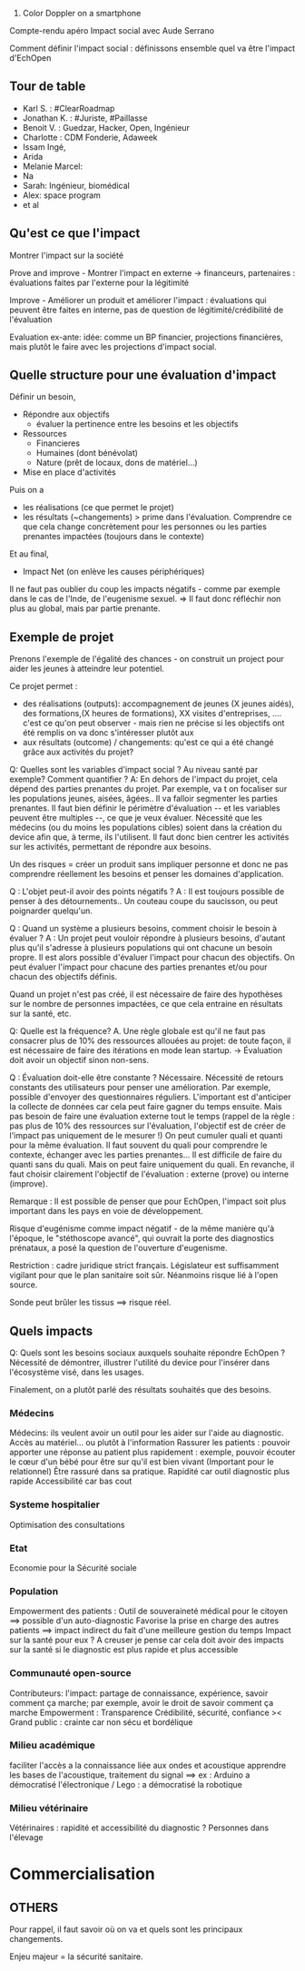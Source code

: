 1.  Color Doppler on a smartphone

Compte-rendu apéro Impact social avec Aude Serrano

Comment définir l'impact social : définissons ensemble quel va être
l'impact d'EchOpen

Tour de table
-------------

-   Karl S. : \#ClearRoadmap
-   Jonathan K. : \#Juriste, \#Paillasse
-   Benoit V. : Guedzar, Hacker, Open, Ingénieur
-   Charlotte : CDM Fonderie, Adaweek
-   Issam Ingé,
-   Arida
-   Melanie Marcel:
-   Na
-   Sarah: Ingénieur, biomédical
-   Alex: space program
-   et al

Qu'est ce que l'impact
----------------------

Montrer l'impact sur la société

Prove and improve - Montrer l'impact en externe -&gt; financeurs,
partenaires : évaluations faites par l'externe pour la légitimité

Improve - Améliorer un produit et améliorer l'impact : évaluations qui
peuvent être faites en interne, pas de question de
légitimité/crédibilité de l'évaluation

Evaluation ex-ante: idée: comme un BP financier, projections
financières, mais plutôt le faire avec les projections d'impact social.

Quelle structure pour une évaluation d'impact
---------------------------------------------

Définir un besoin,

-   Répondre aux objectifs
    -   évaluer la pertinence entre les besoins et les objectifs
-   Ressources
    -   Financieres
    -   Humaines (dont bénévolat)
    -   Nature (prêt de locaux, dons de matériel...)
-   Mise en place d'activités

Puis on a

-   les réalisations (ce que permet le projet)
-   les résultats (\~changements) &gt; prime dans l'évaluation.
    Comprendre ce que cela change concrètement pour les personnes ou les
    parties prenantes impactées (toujours dans le contexte)

Et au final,

-   Impact Net (on enlève les causes périphériques)

Il ne faut pas oublier du coup les impacts négatifs - comme par exemple
dans le cas de l'Inde, de l'eugenisme sexuel. =&gt; Il faut donc
réfléchir non plus au global, mais par partie prenante.

Exemple de projet
-----------------

Prenons l'exemple de l'égalité des chances - on construit un project
pour aider les jeunes à atteindre leur potentiel.

Ce projet permet :

-   des réalisations (outputs): accompagnement de jeunes (X jeunes
    aidés), des formations,(X heures de formations), XX visites
    d'entreprises, .... c'est ce qu'on peut observer - mais rien ne
    précise si les objectifs ont été remplis on va donc s'intéresser
    plutôt aux
-   aux résultats (outcome) / changements: qu'est ce qui a été changé
    grâce aux activités du projet?

Q: Quelles sont les variables d'impact social ? Au niveau santé par
exemple? Comment quantifier ? A: En dehors de l'impact du projet, cela
dépend des parties prenantes du projet. Par exemple, va t on focaliser
sur les populations jeunes, aisées, âgées.. Il va falloir segmenter les
parties prenantes. Il faut bien définir le périmètre d'évaluation -- et
les variables peuvent être multiples --, ce que je veux évaluer.
Nécessité que les médecins (ou du moins les populations cibles) soient
dans la création du device afin que, à terme, ils l'utilisent. Il faut
donc bien centrer les activités sur les activités, permettant de
répondre aux besoins.

Un des risques = créer un produit sans impliquer personne et donc ne pas
comprendre réellement les besoins et penser les domaines d'application.

Q : L'objet peut-il avoir des points négatifs ? A : Il est toujours
possible de penser à des détournements.. Un couteau coupe du saucisson,
ou peut poignarder quelqu'un.

Q : Quand un système a plusieurs besoins, comment choisir le besoin à
évaluer ? A : Un projet peut vouloir répondre à plusieurs besoins,
d'autant plus qu'il s'adresse à plusieurs populations qui ont chacune un
besoin propre. Il est alors possible d'évaluer l'impact pour chacun des
objectifs. On peut évaluer l'impact pour chacune des parties prenantes
et/ou pour chacun des objectifs définis.

Quand un projet n'est pas créé, il est nécessaire de faire des
hypothèses sur le nombre de personnes impactées, ce que cela entraine en
résultats sur la santé, etc.

Q: Quelle est la fréquence? A. Une règle globale est qu'il ne faut pas
consacrer plus de 10% des ressources allouées au projet: de toute façon,
il est nécessaire de faire des itérations en mode lean startup. -&gt;
Évaluation doit avoir un objectif sinon non-sens.

Q : Évaluation doit-elle être constante ? Nécessaire. Nécessité de
retours constants des utilisateurs pour penser une amélioration. Par
exemple, possible d'envoyer des questionnaires réguliers. L'important
est d'anticiper la collecte de données car cela peut faire gagner du
temps ensuite. Mais pas besoin de faire une évaluation externe tout le
temps (rappel de la règle : pas plus de 10% des ressources sur
l'évaluation, l'objectif est de créer de l'impact pas uniquement de le
mesurer !) On peut cumuler quali et quanti pour la même évaluation. Il
faut souvent du quali pour comprendre le contexte, échanger avec les
parties prenantes... Il est difficile de faire du quanti sans du quali.
Mais on peut faire uniquement du quali. En revanche, il faut choisir
clairement l'objectif de l'évaluation : externe (prove) ou interne
(improve).

Remarque : Il est possible de penser que pour EchOpen, l'impact soit
plus important dans les pays en voie de développement.

Risque d'eugénisme comme impact négatif - de la même manière qu'à
l'époque, le "stéthoscope avancé", qui ouvrait la porte des diagnostics
prénataux, a posé la question de l'ouverture d'eugenisme.

Restriction : cadre juridique strict français. Législateur est
suffisamment vigilant pour que le plan sanitaire soit sûr. Néanmoins
risque lié à l'open source.

Sonde peut brûler les tissus ==&gt; risque réel.

Quels impacts
-------------

Q: Quels sont les besoins sociaux auxquels souhaite répondre EchOpen ?
Nécessité de démontrer, illustrer l'utilité du device pour l'insérer
dans l'écosystème visé, dans les usages.

Finalement, on a plutôt parlé des résultats souhaités que des besoins.

### Médecins

Médecins: ils veulent avoir un outil pour les aider sur l'aide au
diagnostic. Accès au matériel... ou plutôt à l'information Rassurer les
patients : pouvoir apporter une réponse au patient plus rapidement :
exemple, pouvoir écouter le cœur d'un bébé pour être sur qu'il est bien
vivant (Important pour le relationnel) Être rassuré dans sa pratique.
Rapidité car outil diagnostic plus rapide Accessibilité car bas cout

### Systeme hospitalier

Optimisation des consultations

### Etat

Economie pour la Sécurité sociale

### Population

Empowerment des patients : Outil de souveraineté médical pour le citoyen
==&gt; possible d'un auto-diagnostic Favorise la prise en charge des
autres patients ==&gt; impact indirect du fait d'une meilleure gestion
du temps Impact sur la santé pour eux ? A creuser je pense car cela doit
avoir des impacts sur la santé si le diagnostic est plus rapide et plus
accessible

### Communauté open-source

Contributeurs: l'impact: partage de connaissance, expérience, savoir
comment ça marche; par exemple, avoir le droit de savoir comment ça
marche Empowerment : Transparence Crédibilité, sécurité, confiance
&gt;&lt; Grand public : crainte car non sécu et bordélique

### Milieu académique

faciliter l'accès a la connaissance liée aux ondes et acoustique
apprendre les bases de l'acoustique, traitement du signal ==&gt; ex :
Arduino a démocratisé l'électronique / Lego : a démocratisé la robotique

### Milieu vétérinaire

Vétérinaires : rapidité et accessibilité du diagnostic ? Personnes dans
l'élevage

Commercialisation
=================

OTHERS
------

Pour rappel, il faut savoir où on va et quels sont les principaux
changements.

Enjeu majeur = la sécurité sanitaire.
